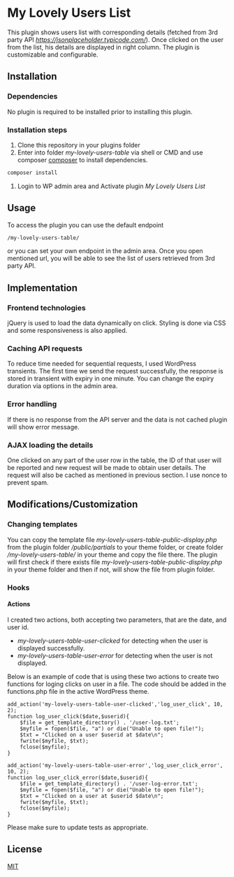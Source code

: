 # My Lovely Users List #

This plugin shows users list with corresponding details (fetched from 3rd party API *https://jsonplaceholder.typicode.com/*). Once clicked on the user from the list, his details are displayed in right column. The plugin is customizable and configurable.

## Installation

### Dependencies

No plugin is required to be installed prior to installing this plugin.

### Installation steps

1. Clone this repository in your plugins folder
2. Enter into folder *my-lovely-users-table* via shell or CMD and use composer [composer](https://getcomposer.org/) to install dependencies.

```bash
composer install
```
1. Login to WP admin area and Activate plugin *My Lovely Users List* 

## Usage

To access the plugin you can use the default endpoint 

```bash
/my-lovely-users-table/
```
or you can set your own endpoint in the admin area. Once you open mentioned url, you will be able to see the list of users retrieved from 3rd party API.

## Implementation

### Frontend technologies

jQuery is used to load the data dynamically on click. Styling is done via CSS and some responsiveness is also applied.

### Caching API requests

To reduce time needed for sequential requests, I used WordPress transients. The first time we send the request successfully, the response is stored in transient with expiry in one minute. You can change the expiry duration via options in the admin area.

### Error handling

If there is no response from the API server and the data is not cached plugin will show error message.

### AJAX loading the details

One clicked on any part of the user row in the table, the ID of that user will be reported and new request will be made to obtain user details. The request will also be cached as mentioned in previous section. I use nonce to prevent spam.

## Modifications/Customization

### Changing templates

You can copy the template file *my-lovely-users-table-public-display.php* from the plugin folder */public/partials* to your theme folder, or create folder */my-lovely-users-table/* in your theme and copy the file there. The plugin will first check if there exists file *my-lovely-users-table-public-display.php* in your theme folder and then if not, will show the file from plugin folder.

### Hooks

#### Actions

I created two actions, both accepting two parameters, that are the date, and user id.

- *my-lovely-users-table-user-clicked* for detecting when the user is displayed successfully.
- *my-lovely-users-table-user-error* for detecting when the user is not displayed.

Below is an example of code that is using these two actions to create two functions for loging clicks on user in a file. The code should be added in the functions.php file in the active WordPress theme.

    add_action('my-lovely-users-table-user-clicked','log_user_click', 10, 2);
    function log_user_click($date,$userid){
        $file = get_template_directory() . '/user-log.txt'; 
        $myfile = fopen($file, "a") or die("Unable to open file!");
        $txt = "Clicked on a user $userid at $date\n";
        fwrite($myfile, $txt);
        fclose($myfile);
    }

    add_action('my-lovely-users-table-user-error','log_user_click_error', 10, 2);
    function log_user_click_error($date,$userid){
        $file = get_template_directory() . '/user-log-error.txt'; 
        $myfile = fopen($file, "a") or die("Unable to open file!");
        $txt = "Clicked on a user at $userid $date\n";
        fwrite($myfile, $txt);
        fclose($myfile);
    }

Please make sure to update tests as appropriate.

## License
[MIT](https://choosealicense.com/licenses/mit/)